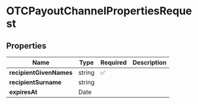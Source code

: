 # OTCPayoutChannelPropertiesRequest



## Properties

| Name | Type | Required | Description |
| ------------ | ------------- | ------------- | ------------- |
| **recipientGivenNames** | string | ✅ |  |
**recipientSurname** | string |  |  |
**expiresAt** | Date |  |  |


